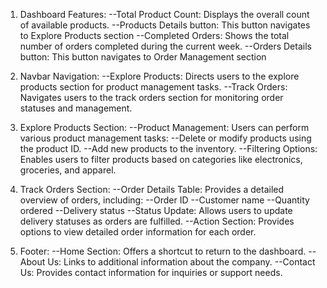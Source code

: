 1) Dashboard Features:
    --Total Product Count: Displays the overall count of available products.
        --Products Details button: This button navigates to Explore Products section
    --Completed Orders: Shows the total number of orders completed during the current week.
        --Orders Details button: This button navigates to Order Management section

2) Navbar Navigation:
    --Explore Products: Directs users to the explore products section for product management tasks.
    --Track Orders: Navigates users to the track orders section for monitoring order statuses and management.

3) Explore Products Section:
    --Product Management: Users can perform various product management tasks:
        --Delete or modify products using the product ID.
        --Add new products to the inventory.
    --Filtering Options: Enables users to filter products based on categories like electronics, groceries, and apparel.

4) Track Orders Section:
    --Order Details Table: Provides a detailed overview of orders, including:
        --Order ID
        --Customer name
        --Quantity ordered
        --Delivery status
    --Status Update: Allows users to update delivery statuses as orders are fulfilled.
    --Action Section: Provides options to view detailed order information for each order.

5) Footer:
    --Home Section: Offers a shortcut to return to the dashboard.
    --About Us: Links to additional information about the company.
    --Contact Us: Provides contact information for inquiries or support needs.
 
